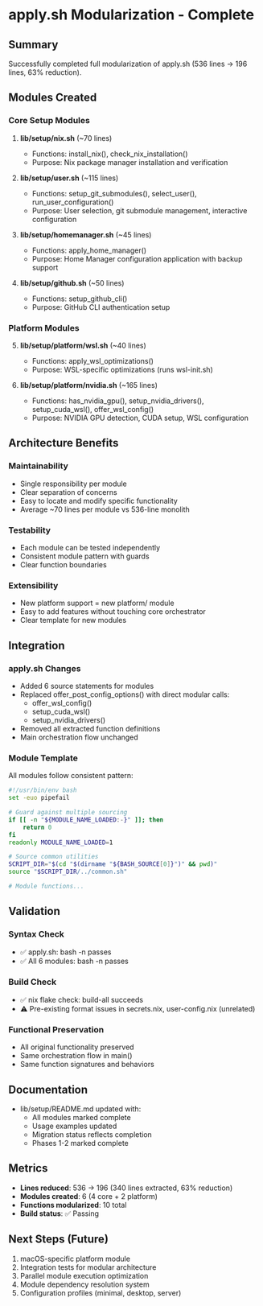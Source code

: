 # apply.sh Modularization - Complete

## Summary
Successfully completed full modularization of apply.sh (536 lines → 196 lines, 63% reduction).

## Modules Created

### Core Setup Modules
1. **lib/setup/nix.sh** (~70 lines)
   - Functions: install_nix(), check_nix_installation()
   - Purpose: Nix package manager installation and verification

2. **lib/setup/user.sh** (~115 lines)
   - Functions: setup_git_submodules(), select_user(), run_user_configuration()
   - Purpose: User selection, git submodule management, interactive configuration

3. **lib/setup/homemanager.sh** (~45 lines)
   - Functions: apply_home_manager()
   - Purpose: Home Manager configuration application with backup support

4. **lib/setup/github.sh** (~50 lines)
   - Functions: setup_github_cli()
   - Purpose: GitHub CLI authentication setup

### Platform Modules
5. **lib/setup/platform/wsl.sh** (~40 lines)
   - Functions: apply_wsl_optimizations()
   - Purpose: WSL-specific optimizations (runs wsl-init.sh)

6. **lib/setup/platform/nvidia.sh** (~165 lines)
   - Functions: has_nvidia_gpu(), setup_nvidia_drivers(), setup_cuda_wsl(), offer_wsl_config()
   - Purpose: NVIDIA GPU detection, CUDA setup, WSL configuration

## Architecture Benefits

### Maintainability
- Single responsibility per module
- Clear separation of concerns
- Easy to locate and modify specific functionality
- Average ~70 lines per module vs 536-line monolith

### Testability
- Each module can be tested independently
- Consistent module pattern with guards
- Clear function boundaries

### Extensibility
- New platform support = new platform/ module
- Easy to add features without touching core orchestrator
- Clear template for new modules

## Integration

### apply.sh Changes
- Added 6 source statements for modules
- Replaced offer_post_config_options() with direct modular calls:
  * offer_wsl_config()
  * setup_cuda_wsl()
  * setup_nvidia_drivers()
- Removed all extracted function definitions
- Main orchestration flow unchanged

### Module Template
All modules follow consistent pattern:
```bash
#!/usr/bin/env bash
set -euo pipefail

# Guard against multiple sourcing
if [[ -n "${MODULE_NAME_LOADED:-}" ]]; then
    return 0
fi
readonly MODULE_NAME_LOADED=1

# Source common utilities
SCRIPT_DIR="$(cd "$(dirname "${BASH_SOURCE[0]}")" && pwd)"
source "$SCRIPT_DIR/../common.sh"

# Module functions...
```

## Validation

### Syntax Check
- ✅ apply.sh: bash -n passes
- ✅ All 6 modules: bash -n passes

### Build Check
- ✅ nix flake check: build-all succeeds
- ⚠️  Pre-existing format issues in secrets.nix, user-config.nix (unrelated)

### Functional Preservation
- All original functionality preserved
- Same orchestration flow in main()
- Same function signatures and behaviors

## Documentation
- lib/setup/README.md updated with:
  * All modules marked complete
  * Usage examples updated
  * Migration status reflects completion
  * Phases 1-2 marked complete

## Metrics
- **Lines reduced**: 536 → 196 (340 lines extracted, 63% reduction)
- **Modules created**: 6 (4 core + 2 platform)
- **Functions modularized**: 10 total
- **Build status**: ✅ Passing

## Next Steps (Future)
1. macOS-specific platform module
2. Integration tests for modular architecture
3. Parallel module execution optimization
4. Module dependency resolution system
5. Configuration profiles (minimal, desktop, server)
